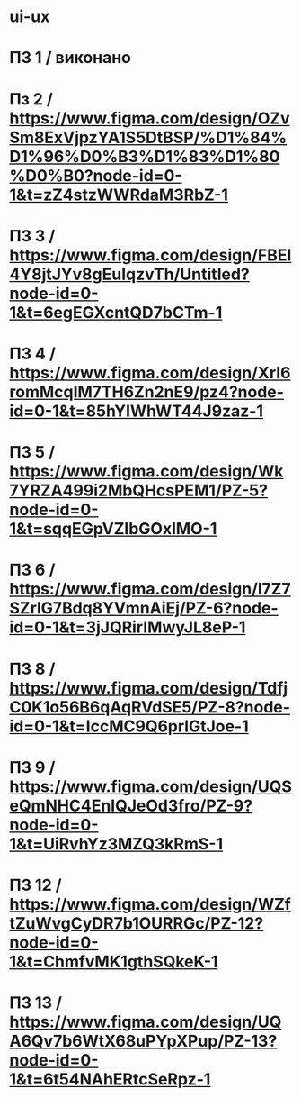 # ui-ux
# ПЗ 1 /  виконано
# Пз 2 /  https://www.figma.com/design/OZvSm8ExVjpzYA1S5DtBSP/%D1%84%D1%96%D0%B3%D1%83%D1%80%D0%B0?node-id=0-1&t=zZ4stzWWRdaM3RbZ-1
# ПЗ 3 /  https://www.figma.com/design/FBEI4Y8jtJYv8gEuIqzvTh/Untitled?node-id=0-1&t=6egEGXcntQD7bCTm-1
# ПЗ 4 /  https://www.figma.com/design/XrI6romMcqIM7TH6Zn2nE9/pz4?node-id=0-1&t=85hYIWhWT44J9zaz-1
# ПЗ 5 /  https://www.figma.com/design/Wk7YRZA499i2MbQHcsPEM1/PZ-5?node-id=0-1&t=sqqEGpVZIbGOxlMO-1
# ПЗ 6 /  https://www.figma.com/design/l7Z7SZrlG7Bdq8YVmnAiEj/PZ-6?node-id=0-1&t=3jJQRirIMwyJL8eP-1
# ПЗ 8 /  https://www.figma.com/design/TdfjC0K1o56B6qAqRVdSE5/PZ-8?node-id=0-1&t=IccMC9Q6prlGtJoe-1
# ПЗ 9 /  https://www.figma.com/design/UQSeQmNHC4EnIQJeOd3fro/PZ-9?node-id=0-1&t=UiRvhYz3MZQ3kRmS-1
# ПЗ 12 /  https://www.figma.com/design/WZftZuWvgCyDR7b1OURRGc/PZ-12?node-id=0-1&t=ChmfvMK1gthSQkeK-1
# ПЗ 13 /  https://www.figma.com/design/UQA6Qv7b6WtX68uPYpXPup/PZ-13?node-id=0-1&t=6t54NAhERtcSeRpz-1
